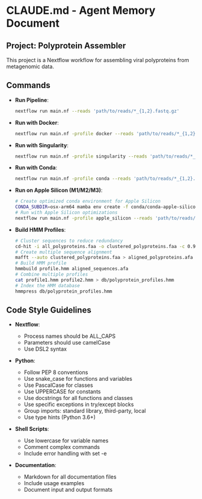 # CLAUDE.md - Agent Memory Document

## Project: Polyprotein Assembler
This project is a Nextflow workflow for assembling viral polyproteins from metagenomic data.

## Commands

- **Run Pipeline**:
  ```bash
  nextflow run main.nf --reads 'path/to/reads/*_{1,2}.fastq.gz'
  ```

- **Run with Docker**:
  ```bash
  nextflow run main.nf -profile docker --reads 'path/to/reads/*_{1,2}.fastq.gz'
  ```

- **Run with Singularity**:
  ```bash
  nextflow run main.nf -profile singularity --reads 'path/to/reads/*_{1,2}.fastq.gz'
  ```

- **Run with Conda**:
  ```bash
  nextflow run main.nf -profile conda --reads 'path/to/reads/*_{1,2}.fastq.gz'
  ```

- **Run on Apple Silicon (M1/M2/M3)**:
  ```bash
  # Create optimized conda environment for Apple Silicon
  CONDA_SUBDIR=osx-arm64 mamba env create -f conda/conda-apple-silicon.yml
  # Run with Apple Silicon optimizations
  nextflow run main.nf -profile apple_silicon --reads 'path/to/reads/*_{1,2}.fastq.gz'
  ```

- **Build HMM Profiles**:
  ```bash
  # Cluster sequences to reduce redundancy
  cd-hit -i all_polyproteins.faa -o clustered_polyproteins.faa -c 0.9
  # Create multiple sequence alignment
  mafft --auto clustered_polyproteins.faa > aligned_polyproteins.afa
  # Build HMM profile
  hmmbuild profile.hmm aligned_sequences.afa
  # Combine multiple profiles
  cat profile1.hmm profile2.hmm > db/polyprotein_profiles.hmm
  # Index the HMM database
  hmmpress db/polyprotein_profiles.hmm
  ```

## Code Style Guidelines

- **Nextflow**:
  - Process names should be ALL_CAPS
  - Parameters should use camelCase
  - Use DSL2 syntax

- **Python**:
  - Follow PEP 8 conventions
  - Use snake_case for functions and variables
  - Use PascalCase for classes
  - Use UPPERCASE for constants
  - Use docstrings for all functions and classes
  - Use specific exceptions in try/except blocks
  - Group imports: standard library, third-party, local
  - Use type hints (Python 3.6+)

- **Shell Scripts**:
  - Use lowercase for variable names
  - Comment complex commands
  - Include error handling with set -e

- **Documentation**:
  - Markdown for all documentation files
  - Include usage examples
  - Document input and output formats